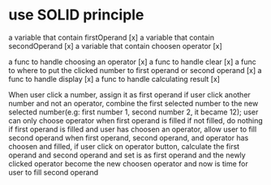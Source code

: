 # use SOLID principle

a variable that contain firstOperand [x]
a variable that contain secondOperand [x]
a variable that contain choosen operator [x]

a func to handle choosing an operator [x]
a func to handle clear [x]
a func to where to put the clicked number to first operand or second operand [x]
a func to handle display [x]
a func to handle calculating result [x]

When user click a number, assign it as first operand
if user click another number and not an operator, combine the first selected number to the new selected number(e.g: first number 1, second number 2, it became 12);
user can only choose operator when first operand is filled
if not filled, do nothing
if first operand is filled and user has choosen an operator, allow user to fill second operand
when first operand, second operand, and operator has choosen and filled, if user click on operator button, calculate the first operand and second operand and set is as first operand and the newly clicked operator become the new choosen operator and now is time for user to fill second operand
